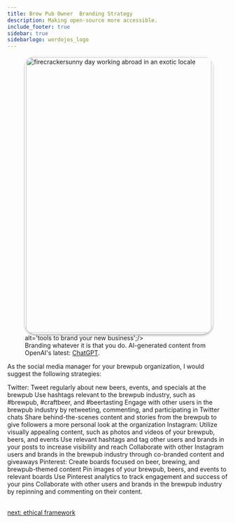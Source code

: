 ```yaml
---
title: Brew Pub Owner  Branding Strategy
description: Making open-source more accessible.
include_footer: true
sidebar: true
sidebarlogo: wordojos_logo
---
```

<figure><img src='/uploads/branding.jpg' style="width: 100%;height: 630px;padding: 3px; box-shadow: 0 3px 5px rgba(0,0,0,.3);border-radius: 25px;overflow: hidden;border: none;" align="middle"; alt='firecrackersunny day working abroad in an exotic locale';/> alt='tools to brand your new business';/>
    <figcaption>Branding whatever it is that you do.  AI-generated content from OpenAI's latest: <a href="https://openai.com/blog/chatgpt/" >ChatGPT</a>.</figcaption>
</figure>
<p>
As the social media manager for your brewpub organization, I would suggest the following strategies:

Twitter:
Tweet regularly about new beers, events, and specials at the brewpub
Use hashtags relevant to the brewpub industry, such as #brewpub, #craftbeer, and #beertasting
Engage with other users in the brewpub industry by retweeting, commenting, and participating in Twitter chats
Share behind-the-scenes content and stories from the brewpub to give followers a more personal look at the organization
Instagram:
Utilize visually appealing content, such as photos and videos of your brewpub, beers, and events
Use relevant hashtags and tag other users and brands in your posts to increase visibility and reach
Collaborate with other Instagram users and brands in the brewpub industry through co-branded content and giveaways
Pinterest:
Create boards focused on beer, brewing, and brewpub-themed content
Pin images of your brewpub, beers, and events to relevant boards
Use Pinterest analytics to track engagement and success of your pins
Collaborate with other users and brands in the brewpub industry by repinning and commenting on their content.

<br>
<a href="https://workdojos.com/brewpub/ethics">next: ethical framework</a>
</p>